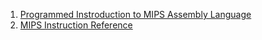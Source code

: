 1. [Programmed Instroduction to MIPS Assembly Language](https://chortle.ccsu.edu/AssemblyTutorial/)
2. [MIPS Instruction Reference](http://www.mrc.uidaho.edu/mrc/people/jff/digital/MIPSir.html)
